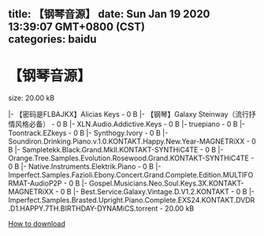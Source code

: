 
title: 【钢琴音源】
date: Sun Jan 19 2020 13:39:07 GMT+0800 (CST)    
categories: baidu
---

# 【钢琴音源】
size: 20.00 kB
 
 
|- 【密码是FLBAJKX】Alicias Keys - 0 B
|- 【钢琴】Galaxy Steinway（流行抒情风格必备） - 0 B
|- XLN.Audio.Addictive.Keys - 0 B
|- truepiano - 0 B
|- Toontrack.EZkeys - 0 B
|- Synthogy.Ivory - 0 B
|- Soundiron.Drinking.Piano.v.1.0.KONTAKT.Happy.New.Year-MAGNETRiXX - 0 B
|- Sampletekk.Black.Grand.MkII.KONTAKT-SYNTHiC4TE - 0 B
|- Orange.Tree.Samples.Evolution.Rosewood.Grand.KONTAKT-SYNTHiC4TE - 0 B
|- Native.Instruments.Elektrik.Piano - 0 B
|- Imperfect.Samples.Fazioli.Ebony.Concert.Grand.Complete.Edition.MULTIFORMAT-AudioP2P - 0 B
|- Gospel.Musicians.Neo.Soul.Keys.3X.KONTAKT-MAGNETRiXX - 0 B
|- Best.Service.Galaxy.Vintage.D.V1.2.KONTAKT - 0 B
|- Imperfect.Samples.Brasted.Upright.Piano.Complete.EXS24.KONTAKT.DVDR.D1.HAPPY.7TH.BIRTHDAY-DYNAMiCS.torrent - 20.00 kB

[How to download](https://bpcam.bemobtrk.com/go/2ceec3aa-1ca2-46d6-b9ff-aaa5c184517c?jno=4444)